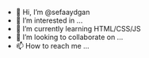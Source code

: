 - 👋 Hi, I’m @sefaaydgan
- 👀 I’m interested in ...
- 🌱 I’m currently learning HTML/CSS/JS
- 💞️ I’m looking to collaborate on ...
- 📫 How to reach me ...

<!---
sefaaydgan/sefaaydgan is a ✨ special ✨ repository because its `README.md` (this file) appears on your GitHub profile.
You can click the Preview link to take a look at your changes.
--->
